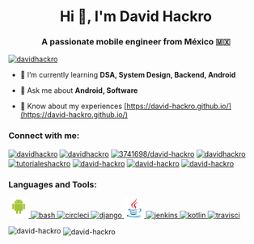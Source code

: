 <h1 align="center">Hi 👋, I'm David Hackro</h1>
<h3 align="center">A passionate mobile engineer from México 🇲🇽</h3>

<p align="left"> <a href="https://twitter.com/davidhackro" target="blank"><img src="https://img.shields.io/twitter/follow/davidhackro?logo=twitter&style=for-the-badge" alt="davidhackro" /></a> </p>

- 🌱 I’m currently learning **DSA, System Design, Backend, Android**

- 💬 Ask me about **Android, Software**

- 📄 Know about my experiences [https://david-hackro.github.io/](https://david-hackro.github.io/)

<h3 align="left">Connect with me:</h3>
<p align="left">
<a href="https://twitter.com/davidhackro" target="blank"><img align="center" src="https://raw.githubusercontent.com/rahuldkjain/github-profile-readme-generator/master/src/images/icons/Social/twitter.svg" alt="davidhackro" height="30" width="40" /></a>
<a href="https://linkedin.com/in/davidhackro" target="blank"><img align="center" src="https://raw.githubusercontent.com/rahuldkjain/github-profile-readme-generator/master/src/images/icons/Social/linked-in-alt.svg" alt="davidhackro" height="30" width="40" /></a>
<a href="https://stackoverflow.com/users/3741698/david-hackro" target="blank"><img align="center" src="https://raw.githubusercontent.com/rahuldkjain/github-profile-readme-generator/master/src/images/icons/Social/stack-overflow.svg" alt="3741698/david-hackro" height="30" width="40" /></a>
<a href="https://instagram.com/davidhackro" target="blank"><img align="center" src="https://raw.githubusercontent.com/rahuldkjain/github-profile-readme-generator/master/src/images/icons/Social/instagram.svg" alt="davidhackro" height="30" width="40" /></a>
<a href="https://www.youtube.com/c/tutorialeshackro" target="blank"><img align="center" src="https://raw.githubusercontent.com/rahuldkjain/github-profile-readme-generator/master/src/images/icons/Social/youtube.svg" alt="tutorialeshackro" height="30" width="40" /></a>
<a href="https://www.leetcode.com/david-hackro" target="blank"><img align="center" src="https://raw.githubusercontent.com/rahuldkjain/github-profile-readme-generator/master/src/images/icons/Social/leet-code.svg" alt="david-hackro" height="30" width="40" /></a>
<a href="https://www.tiktok.com/@davidhackro" target="blank"><img align="center" src="https://github.com/David-Hackro/David-Hackro/assets/4633870/064990b9-ce41-4f1c-b119-7f6f619e78ef" alt="david-hackro" height="30" width="40" /></a>
<a href="https://www.twitch.tv/david_hackro" target="blank"><img align="center" src="https://github.com/David-Hackro/David-Hackro/assets/4633870/86d27e44-0d3c-4177-a321-69f0b53ea2f5" alt="david-hackro" height="30" width="40" /></a>  
</p>


<h3 align="left">Languages and Tools:</h3>
<p align="left"> <a href="https://developer.android.com" target="_blank" rel="noreferrer"> <img src="https://raw.githubusercontent.com/devicons/devicon/master/icons/android/android-original-wordmark.svg" alt="android" width="40" height="40"/> </a> <a href="https://www.gnu.org/software/bash/" target="_blank" rel="noreferrer"> <img src="https://www.vectorlogo.zone/logos/gnu_bash/gnu_bash-icon.svg" alt="bash" width="40" height="40"/> </a> <a href="https://circleci.com" target="_blank" rel="noreferrer"> <img src="https://www.vectorlogo.zone/logos/circleci/circleci-icon.svg" alt="circleci" width="40" height="40"/> </a> <a href="https://www.djangoproject.com/" target="_blank" rel="noreferrer"> <img src="https://cdn.worldvectorlogo.com/logos/django.svg" alt="django" width="40" height="40"/> </a> <a href="https://www.java.com" target="_blank" rel="noreferrer"> <img src="https://raw.githubusercontent.com/devicons/devicon/master/icons/java/java-original.svg" alt="java" width="40" height="40"/> </a> <a href="https://www.jenkins.io" target="_blank" rel="noreferrer"> <img src="https://www.vectorlogo.zone/logos/jenkins/jenkins-icon.svg" alt="jenkins" width="40" height="40"/> </a> <a href="https://kotlinlang.org" target="_blank" rel="noreferrer"> <img src="https://www.vectorlogo.zone/logos/kotlinlang/kotlinlang-icon.svg" alt="kotlin" width="40" height="40"/> </a> <a href="https://travis-ci.org" target="_blank" rel="noreferrer"> <img src="https://www.vectorlogo.zone/logos/travis-ci/travis-ci-icon.svg" alt="travisci" width="40" height="40"/> </a> </p>

<p><img align="left" src="https://github-readme-stats.vercel.app/api/top-langs?username=david-hackro&show_icons=true&locale=en&layout=compact" alt="david-hackro" /></p>

<p>&nbsp;<img align="center" src="https://github-readme-stats.vercel.app/api?username=david-hackro&show_icons=true&locale=en" alt="david-hackro" /></p>
